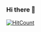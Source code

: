 ### Hi there 👋

  [![HitCount](https://hits.dwyl.com/Jaturaphum/Jaturaphum.svg?style=flat-square)](http://hits.dwyl.com/Jaturaphum/Jaturaphum)
  
<!--
**Jaturaphum/Jaturaphum** is a ✨ _special_ ✨ repository because its `README.md` (this file) appears on your GitHub profile.

Here are some ideas to get you started:

- 🔭 I’m currently working on ...
- 🌱 I’m currently learning ...
- 👯 I’m looking to collaborate on ...
- 🤔 I’m looking for help with ...
- 💬 Ask me about ...
- 📫 How to reach me: ...
- 😄 Pronouns: ...
- ⚡ Fun fact: ...
-->
